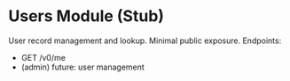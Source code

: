# Users Module (Stub)
User record management and lookup. Minimal public exposure.
Endpoints:
- GET /v0/me
- (admin) future: user management
